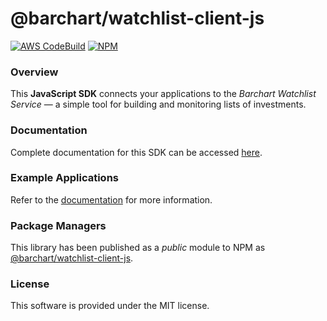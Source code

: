 # @barchart/watchlist-client-js

[![AWS CodeBuild](https://codebuild.us-east-1.amazonaws.com/badges?uuid=eyJlbmNyeXB0ZWREYXRhIjoiUHlZU3ZxOHdDWHprRzNEMXhoUGhTUHlOc1hGM3pEMnFhVG1UekdCWEN1K1hvWEFnTTcxWnhGYjZuUFpuUnl4QVhvVWFVMUQ4Rkx3TGFpaFhFQzBLUm1JPSIsIml2UGFyYW1ldGVyU3BlYyI6ImN3Y1RhZnV1ais3VXZ2WlgiLCJtYXRlcmlhbFNldFNlcmlhbCI6MX0%3D&branch=master)](https://github.com/barchart/watchlist-client-js)
[![NPM](https://img.shields.io/npm/v/@barchart/watchlist-client-js)](https://www.npmjs.com/package/@barchart/watchlist-client-js)

### Overview

This **JavaScript SDK** connects your applications to the _Barchart Watchlist Service_ — a simple tool for building and monitoring lists of investments.

### Documentation

Complete documentation for this SDK can be accessed [here](https://barchart.github.io/watchlist-client-js/).

### Example Applications

Refer to the [documentation](https://barchart.github.io/watchlist-client-js/#/content/quick_start?id=sample-applications) for more information.

### Package Managers

This library has been published as a _public_ module to NPM as [@barchart/watchlist-client-js](https://www.npmjs.com/package/@barchart/watchlist-client-js).

### License

This software is provided under the MIT license.


